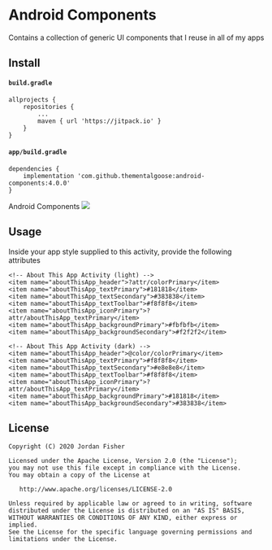 # Android Components

Contains a collection of generic UI components that I reuse in all of my apps

## Install

#### `build.gradle`

```
allprojects {
	repositories {
		...
		maven { url 'https://jitpack.io' }
	}
}
```

#### `app/build.gradle`

```
dependencies {
    implementation 'com.github.thementalgoose:android-components:4.0.0'
}
```

Android Components [![](https://jitpack.io/v/thementalgoose/android-components.svg)](https://jitpack.io/#thementalgoose/android-components)


## Usage

Inside your app style supplied to this activity, provide the following attributes

```
<!-- About This App Activity (light) -->
<item name="aboutThisApp_header">?attr/colorPrimary</item>
<item name="aboutThisApp_textPrimary">#181818</item>
<item name="aboutThisApp_textSecondary">#383838</item>
<item name="aboutThisApp_textToolbar">#f8f8f8</item>
<item name="aboutThisApp_iconPrimary">?attr/aboutThisApp_textPrimary</item>
<item name="aboutThisApp_backgroundPrimary">#fbfbfb</item>
<item name="aboutThisApp_backgroundSecondary">#f2f2f2</item>

<!-- About This App Activity (dark) -->
<item name="aboutThisApp_header">@color/colorPrimary</item>
<item name="aboutThisApp_textPrimary">#f8f8f8</item>
<item name="aboutThisApp_textSecondary">#e8e8e8</item>
<item name="aboutThisApp_textToolbar">#f8f8f8</item>
<item name="aboutThisApp_iconPrimary">?attr/aboutThisApp_textPrimary</item>
<item name="aboutThisApp_backgroundPrimary">#181818</item>
<item name="aboutThisApp_backgroundSecondary">#383838</item>
```

## License

```
Copyright (C) 2020 Jordan Fisher

Licensed under the Apache License, Version 2.0 (the "License");
you may not use this file except in compliance with the License.
You may obtain a copy of the License at

   http://www.apache.org/licenses/LICENSE-2.0

Unless required by applicable law or agreed to in writing, software
distributed under the License is distributed on an "AS IS" BASIS,
WITHOUT WARRANTIES OR CONDITIONS OF ANY KIND, either express or implied.
See the License for the specific language governing permissions and
limitations under the License.
```